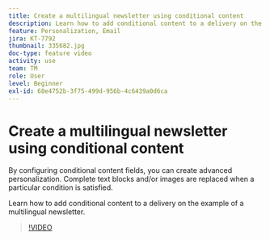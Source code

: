 ```yaml
---
title: Create a multilingual newsletter using conditional content
description: Learn how to add conditional content to a delivery on the example of a multilingual newsletter.
feature: Personalization, Email
jira: KT-7792
thumbnail: 335682.jpg
doc-type: feature video
activity: use
team: TM
role: User
level: Beginner
exl-id: 68e4752b-3f75-499d-956b-4c6439a0d6ca
---
```

# Create a multilingual newsletter using conditional content

By configuring conditional content fields, you can create advanced personalization. Complete text blocks and/or images are replaced when a particular condition is satisfied.

Learn how to add conditional content to a delivery on the example of a multilingual newsletter.

>[!VIDEO](https://video.tv.adobe.com/v/335682?quality=12&learn=on)
